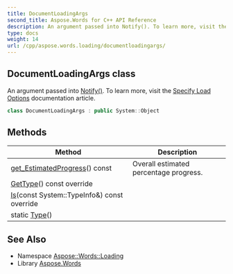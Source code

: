 ```yaml
---
title: DocumentLoadingArgs
second_title: Aspose.Words for C++ API Reference
description: An argument passed into Notify(). To learn more, visit the  documentation article.
type: docs
weight: 14
url: /cpp/aspose.words.loading/documentloadingargs/
---
```

## DocumentLoadingArgs class


An argument passed into [Notify()](../idocumentloadingcallback/notify/). To learn more, visit the [Specify Load Options](https://docs.aspose.com/words/cpp/specify-load-options/) documentation article.

```cpp
class DocumentLoadingArgs : public System::Object
```

## Methods

| Method | Description |
| --- | --- |
| [get_EstimatedProgress](./get_estimatedprogress/)() const | Overall estimated percentage progress. |
| [GetType](./gettype/)() const override |  |
| [Is](./is/)(const System::TypeInfo\&) const override |  |
| static [Type](./type/)() |  |
## See Also

* Namespace [Aspose::Words::Loading](../)
* Library [Aspose.Words](../../)
